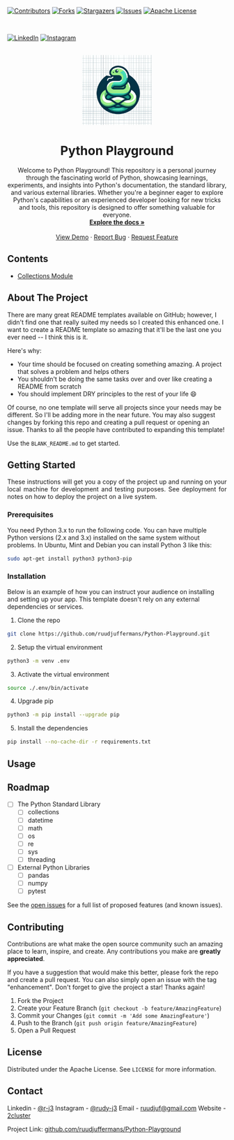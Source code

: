 <a name="readme-top"></a>

[![Contributors][contributors-shield]][contributors-url]
[![Forks][forks-shield]][forks-url]
[![Stargazers][stars-shield]][stars-url]
[![Issues][issues-shield]][issues-url]
[![Apache License][license-shield]][license-url]

<br/>

[![LinkedIn][linkedin-shield]][linkedin-url]
[![Instagram][instagram-shield]][instagram-url]

<!-- PROJECT LOGO -->
<br />
<div align="center">
  <a href="https://github.com/ruudjuffermans/Python-Playground">
    <img src="images/logo.png" alt="logo generated with gpt4" width="160" height="160">
  </a>

  <h1 align="center">Python Playground</h1>

  <p align="center">
Welcome to Python Playground! This repository is a personal journey through the fascinating world of Python, showcasing learnings, experiments, and insights into Python's documentation, the standard library, and various external libraries. Whether you're a beginner eager to explore Python's capabilities or an experienced developer looking for new tricks and tools, this repository is designed to offer something valuable for everyone.
    <br />
    <a href="https://github.com/ruudjuffermans/Python-Playground"><strong>Explore the docs »</strong></a>
    <br />
    <br />
    <a href="https://github.com/ruudjuffermans/Python-Playground">View Demo</a>
    ·
    <a href="https://github.com/ruudjuffermans/Python-Playground/issues">Report Bug</a>
    ·
    <a href="https://github.com/ruudjuffermans/Python-Playground/issues">Request Feature</a>
  </p>
</div>

## Contents

- [Collections Module](#collections-module)

## About The Project

There are many great README templates available on GitHub; however, I didn't find one that really suited my needs so I created this enhanced one. I want to create a README template so amazing that it'll be the last one you ever need -- I think this is it.

Here's why:

- Your time should be focused on creating something amazing. A project that solves a problem and helps others
- You shouldn't be doing the same tasks over and over like creating a README from scratch
- You should implement DRY principles to the rest of your life :smile:

Of course, no one template will serve all projects since your needs may be different. So I'll be adding more in the near future. You may also suggest changes by forking this repo and creating a pull request or opening an issue. Thanks to all the people have contributed to expanding this template!

Use the `BLANK_README.md` to get started.

## Getting Started

<p align="justify">These instructions will get you a copy of the project up and running on your local machine for development and testing purposes. See deployment for notes on how to deploy the project on a live system.</p>

### Prerequisites

You need Python 3.x to run the following code. You can have multiple Python versions (2.x and 3.x) installed on the same system without problems.
In Ubuntu, Mint and Debian you can install Python 3 like this:

```sh
sudo apt-get install python3 python3-pip
```

### Installation

Below is an example of how you can instruct your audience on installing and setting up your app. This template doesn't rely on any external dependencies or services.

1. Clone the repo

```sh
git clone https://github.com/ruudjuffermans/Python-Playground.git
```

2. Setup the virtual environment

```sh
python3 -m venv .env
```

3. Activate the virtual environment

```sh
source ./.env/bin/activate
```

4. Upgrade pip

```sh
python3 -m pip install --upgrade pip
```

5. Install the dependencies

```sh
pip install --no-cache-dir -r requirements.txt
```

## Usage

## Roadmap

- [ ] The Python Standard Library
  - [ ] collections
  - [ ] datetime
  - [ ] math
  - [ ] os
  - [ ] re
  - [ ] sys
  - [ ] threading
- [ ] External Python Libraries
  - [ ] pandas
  - [ ] numpy
  - [ ] pytest

See the [open issues](https://github.com/ruudjuffermans/Python-Playground/issues) for a full list of proposed features (and known issues).

## Contributing

Contributions are what make the open source community such an amazing place to learn, inspire, and create. Any contributions you make are **greatly appreciated**.

If you have a suggestion that would make this better, please fork the repo and create a pull request. You can also simply open an issue with the tag "enhancement".
Don't forget to give the project a star! Thanks again!

1. Fork the Project
2. Create your Feature Branch (`git checkout -b feature/AmazingFeature`)
3. Commit your Changes (`git commit -m 'Add some AmazingFeature'`)
4. Push to the Branch (`git push origin feature/AmazingFeature`)
5. Open a Pull Request

## License

Distributed under the Apache License. See `LICENSE` for more information.

## Contact

Linkedin - [@r-j3](https://www.linkedin.com/in/r-j3/)
Instagram - [@rudy-j3](https://www.instagram.com/rudy_j3/)
Email - [ruudjuf@gmail.com](https://mailto:ruudjuf@gmail.com)
Website - [2cluster](https://www.instagram.com/rudy_j3/)

Project Link: [github.com/ruudjuffermans/Python-Playground](https://github.com/ruudjuffermans/Python-Playground)

[contributors-shield]: https://img.shields.io/github/contributors/ruudjuffermans/Python-Playground.svg?style=for-the-badge
[contributors-url]: https://github.com/ruudjuffermans/Python-Playground/graphs/contributors
[forks-shield]: https://img.shields.io/github/forks/ruudjuffermans/Python-Playground.svg?style=for-the-badge
[forks-url]: https://github.com/ruudjuffermans/Python-Playground/network/members
[stars-shield]: https://img.shields.io/github/stars/ruudjuffermans/Python-Playground.svg?style=for-the-badge
[stars-url]: https://github.com/ruudjuffermans/Python-Playground/stargazers
[issues-shield]: https://img.shields.io/github/issues/ruudjuffermans/Python-Playground.svg?style=for-the-badge
[issues-url]: https://github.com/ruudjuffermans/Python-Playground/issues
[license-shield]: https://img.shields.io/github/license/ruudjuffermans/Python-Playground.svg?style=for-the-badge
[license-url]: https://github.com/ruudjuffermans/Python-Playground/blob/master/LICENSE
[linkedin-shield]: https://img.shields.io/badge/LinkedIn-0077B5?style=for-the-badge&logo=linkedin&logoColor=white
[linkedin-url]: https://linkedin.com/in/r-j3
[instagram-shield]: https://img.shields.io/badge/Instagram-E4405F?style=for-the-badge&logo=instagram&logoColor=white
[instagram-url]: https://www.instagram.com/rudy_j3
